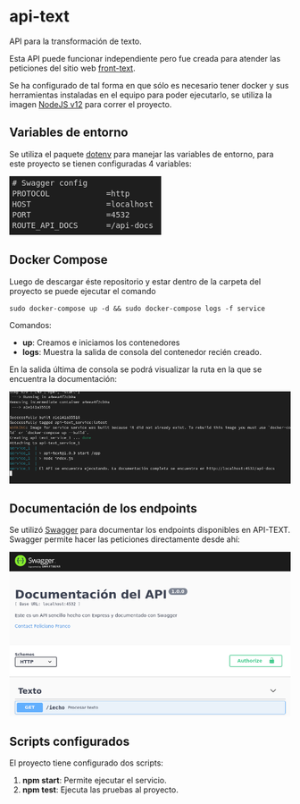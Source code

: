 # api-text
API para la transformación de texto.

Esta API puede funcionar independiente pero fue creada para atender las peticiones del sitio web [front-text](https://github.com/felifranco/front-text).


Se ha configurado de tal forma en que sólo es necesario tener docker y sus herramientas instaladas en el equipo para poder ejecutarlo, se utiliza la imagen [NodeJS v12](https://github.com/nodejs/docker-node/blob/31246f5f779cafa0930a1db04bd00d875d6a940d/12/stretch/Dockerfile) para correr el proyecto.

## Variables de entorno
Se utiliza el paquete [dotenv](https://www.npmjs.com/package/dotenv) para manejar las variables de entorno, para este proyecto se tienen configuradas 4 variables:

![dotenv](/docu/dotenv.png)


## Docker Compose
Luego de descargar éste repositorio y estar dentro de la carpeta del proyecto se puede ejecutar el comando 
```
sudo docker-compose up -d && sudo docker-compose logs -f service
```
Comandos:
* **up**: Creamos e iniciamos los contenedores
* **logs**: Muestra la salida de consola del contenedor recién creado.

En la salida última de consola se podrá visualizar la ruta en la que se encuentra la documentación:

![Salida de consola](/docu/compose-log.png)

## Documentación de los endpoints

Se utilizó [Swagger](https://www.npmjs.com/package/swagger) para documentar los endpoints disponibles en API-TEXT. Swagger permite hacer las peticiones directamente desde ahí:

![swagger](/docu/swagger.png)

## Scripts configurados
El proyecto tiene configurado dos scripts:
1. **npm start**: Permite ejecutar el servicio.
2. **npm test**: Ejecuta las pruebas al proyecto.